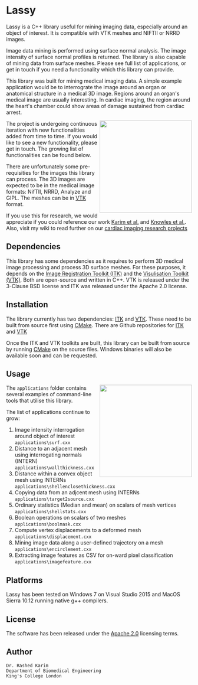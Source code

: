 # Lassy
<p>
Lassy is a C++ library useful for mining imaging data, especially around an object of interest. It is compatible with VTK meshes and NIFTII or NRRD images. 
  
Image data mining is performed using surface normal analysis. The image intensity of surface normal profiles is returned. The library is also capable of mining data from surface meshes. Please see full list of applications, or get in touch if you need a functionality which this library can provide. 
  
This library was built for mining medical imaging data. A simple example application would be to interrograte the image around an organ or anatomical structure in a medical 3D image. Regions around an organ's medical image are usually interesting. In cardiac imaging, the region around the heart's chamber could show areas of damage sustained from cardiac arrest. 

<img align="right" src="http://catlikecoding.com/unity/tutorials/noise-derivatives/05-mesh-normals.png" width="250">

The project is undergoing continuous iteration with new functionalities added from time to time. If you would like to see a new functionality, please get in touch. The growing list of functionalities can be found below. 

There are unfortunately some pre-requisities for the images this library can process. The 3D images are expected to be in the medical image formats: NifTII, NRRD, Analyze and GIPL. The meshes can be in [VTK](https://www.vtk.org/) format. 

If you use this for research, we would appreciate if you could reference our work [Karim et al.](http://ieeexplore.ieee.org/document/6774956/?reload=true&tp=&arnumber=6774956&searchWithin%3Dp_First_Names:rashed%26searchWithin%3Dp_Last_Names:karim%26matchBoolean%3Dtrue%26queryText%3D(p_Authors:karim,%20rashed)) and [Knowles et al.](http://ieeexplore.ieee.org/document/5415610/). Also, visit my wiki to read further on our [cardiac imaging research projects](https://wwwhomes.doc.ic.ac.uk/~rkarim/mediawiki/index.php?title=Research_Wiki)
</p>

## Dependencies 
This library has some dependencies as it requires to perform 3D medical image processing and process 3D surface meshes. For these purposes, it depends on the [Image Registration Toolkit (ITK)](https://itk.org/) and the [Visulisation Toolkit (VTK)](https://www.vtk.org/). Both are open-source and written in C++. VTK is released under the 3-Clause BSD license and ITK was released under the Apache 2.0 license. 

## Installation 
The library currently has two dependencies: [ITK](https://itk.org/) and [VTK](https://www.vtk.org/). These need to be built from source first using [CMake](https://cmake.org/). There are Github repositories for [ITK](https://github.com/InsightSoftwareConsortium/ITK) and [VTK](https://github.com/Kitware/VTK)

Once the ITK and VTK toolkits are built, this library can be built from source by running [CMake](https://cmake.org/) on the source files. Windows binaries will also be available soon and can be requested. 



## Usage
<p>
<img align="right" src="https://wwwhomes.doc.ic.ac.uk/~rkarim/mediawiki/images/3/36/Lassy_preview.PNG" width="250">

The ```applications``` folder contains several examples of command-line tools that utilise this library. 
</p>
<p>
The list of applications continue to grow: 
  
  1. Image intensity interrogation around object of interest ```applications\surf.cxx```
  2. Distance to an adjacent mesh using interrogating normals (INTERN) ```applications\wallthickness.cxx```
  3. Distance within a convex object mesh using INTERNs ```applications\shellenclosethickness.cxx```
  4. Copying data from an adjcent mesh using INTERNs ```applications\target2source.cxx```
  5. Ordinary statistics (Median and mean) on scalars of mesh vertices  ```applications\shellstats.cxx```
  6. Boolean operations on scalars of two meshes ```applications\boolmask.cxx```
  7. Compute vertex displacements to a deformed mesh ```applications\displacement.cxx```
  8. Mining image data along a user-defined trajectory on a mesh ```applications\encirclement.cxx```
  9. Extracting image features as CSV for on-ward pixel classification  ```applications\imagefeature.cxx```
 
</p>

## Platforms 
Lassy has been tested on Windows 7 on Visual Studio 2015 and MacOS Sierra 10.12 running native g++ compilers. 

## License 
The software has been released under the [Apache 2.0](https://en.wikipedia.org/wiki/Apache_License#Version_2.0) licensing terms. 

## Author 

```
Dr. Rashed Karim 
Department of Biomedical Engineering 
King's College London 
```
